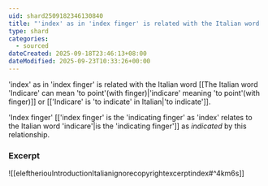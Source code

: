 ```yaml
---
uid: shard2509182346130840
title: "'index' as in 'index finger' is related with the Italian word 'indicare' meaning 'to point'"
type: shard
categories:
  - sourced
dateCreated: 2025-09-18T23:46:13+08:00
dateModified: 2025-09-23T10:33:26+00:00
---
```

'index' as in 'index finger' is related with the Italian word [[The Italian word 'Indicare' can mean 'to point'(with finger)|'indicare' meaning 'to point'(with finger)]] or [['Indicare' is 'to indicate' in Italian|'to indicate']]. 

'Index finger' [['index finger' is the 'indicating finger' as 'index' relates to the Italian word 'indicare'|is the 'indicating finger']] as *indicated* by this relationship.

### Excerpt
![[eleftheriouIntroductionItalianignorecopyrightexcerptindex#^4km6s]]